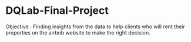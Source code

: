 # DQLab-Final-Project

Objective : Finding insights from the data to help clients who will rent their properties on the airbnb website to make the right decision.
